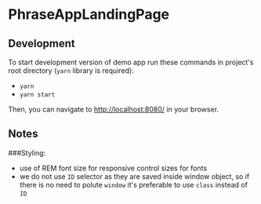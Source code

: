 # PhraseAppLandingPage

## Development
To start development version of demo app run these commands in project's root directory (`yarn` library is required):
- `yarn`
- `yarn start`

Then, you can navigate to [http://localhost:8080/](http://localhost:8080/) in your browser.

## Notes

###Styling: 
- use of REM font size for responsive control sizes for fonts
- we do not use `ID` selector as they are saved inside window object, so if there is no need to polute `window` it's preferable to use `class` instead of `ID`